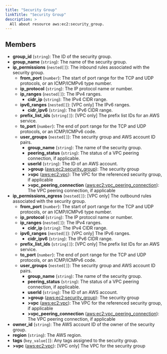 ```yaml
---
title: "Security Group"
linkTitle: "Security Group"
description: >
  All about resource aws:ec2:security_group.
---
```



## Members
* **group_id**
(`string`):
The ID of the security group.
* **group_name**
(`string`):
The name of the security group.
* **ip_permissions**
(`nested[]`):
The inbound rules associated with the security group.
    * **from_port**
(`number`):
The start of port range for the TCP and UDP protocols, or an ICMP/ICMPv6 type number.
    * **ip_protocol**
(`string`):
The IP protocol name or number.
    * **ip_ranges**
(`nested[]`):
The IPv4 ranges.
        * **cidr_ip**
(`string`):
The IPv4 CIDR range.
    * **ipv6_ranges**
(`nested[]`):
[VPC only] The IPv6 ranges.
        * **cidr_ipv6**
(`string`):
The IPv6 CIDR range.
    * **prefix_list_ids**
(`string[]`):
[VPC only] The prefix list IDs for an AWS service.
    * **to_port**
(`number`):
The end of port range for the TCP and UDP protocols, or an ICMP/ICMPv6 code.
    * **user_groups**
(`nested[]`):
The security group and AWS account ID pairs.
        * **group_name**
(`string`):
The name of the security group.
        * **peering_status**
(`string`):
The status of a VPC peering connection, if applicable.
        * **userId**
(`string`):
The ID of an AWS account.
        * **&gt;group**
([aws:ec2:security_group](../../aws/ec2_security_group)):
The security group
        * **&gt;vpc**
([aws:ec2:vpc](../../aws/ec2_vpc)):
The VPC for the referenced security group, if applicable
        * **&gt;vpc_peering_connection**
([aws:ec2:vpc_peering_connection](../../aws/ec2_vpc_peering_connection)):
The VPC peering connection, if applicable
* **ip_permissions_egress**
(`nested[]`):
[VPC only] The outbound rules associated with the security group.
    * **from_port**
(`number`):
The start of port range for the TCP and UDP protocols, or an ICMP/ICMPv6 type number.
    * **ip_protocol**
(`string`):
The IP protocol name or number.
    * **ip_ranges**
(`nested[]`):
The IPv4 ranges.
        * **cidr_ip**
(`string`):
The IPv4 CIDR range.
    * **ipv6_ranges**
(`nested[]`):
[VPC only] The IPv6 ranges.
        * **cidr_ipv6**
(`string`):
The IPv6 CIDR range.
    * **prefix_list_ids**
(`string[]`):
[VPC only] The prefix list IDs for an AWS service.
    * **to_port**
(`number`):
The end of port range for the TCP and UDP protocols, or an ICMP/ICMPv6 code.
    * **user_groups**
(`nested[]`):
The security group and AWS account ID pairs.
        * **group_name**
(`string`):
The name of the security group.
        * **peering_status**
(`string`):
The status of a VPC peering connection, if applicable.
        * **userId**
(`string`):
The ID of an AWS account.
        * **&gt;group**
([aws:ec2:security_group](../../aws/ec2_security_group)):
The security group
        * **&gt;vpc**
([aws:ec2:vpc](../../aws/ec2_vpc)):
The VPC for the referenced security group, if applicable
        * **&gt;vpc_peering_connection**
([aws:ec2:vpc_peering_connection](../../aws/ec2_vpc_peering_connection)):
The VPC peering connection, if applicable
* **owner_id**
(`string`):
The AWS account ID of the owner of the security group.
* **region**
(`string`):
The AWS region.
* **tags**
(`key_value[]`):
Any tags assigned to the security group.
* **&gt;vpc**
([aws:ec2:vpc](../../aws/ec2_vpc)):
[VPC only] The VPC for the security group
